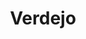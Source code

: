 ---
layout: wine
year: 2014
title: Verdejo
sub:
bg-image: /app/images/tempranillo.jpg
color-image: /app/images/wine--verdejo.jpg
intro:
    title:
    content:
tec:
    tasting:
    appellation: Sierra Foothills
    varietal:
    alcohol:
    vineyards:
    cases: 70
    barrel:
    accolades:
    pairing:
    cents:
image: /app/images/bottle--verdejo.png
price:
club:
techsheet:
---